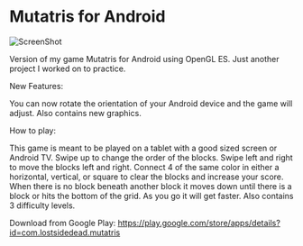 # Mutatris for Android


![ScreenShot](http://lostsidedead.biz/droid/mutatrisdroid2.png "screenshot")


Version of my game Mutatris for Android using OpenGL ES.
Just another project I worked on to practice.

New Features:

You can now rotate the orientation of your Android device and the game will adjust. Also contains new graphics.

How to play:

This game is meant to be played on a tablet with a good sized screen or Android TV.
Swipe up to change the order of the blocks. Swipe left and right to move the blocks left and right. Connect 4 of the same color in either a horizontal, vertical, or square to clear the blocks and increase your score. When there is no block beneath another block it moves down until there is a block or hits the bottom of the grid. As you go it will get faster. Also contains 3 difficulty levels. 

Download from Google Play:
https://play.google.com/store/apps/details?id=com.lostsidedead.mutatris
